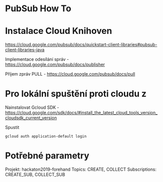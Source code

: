 # PubSub How To

# Instalace Cloud Knihoven
https://cloud.google.com/pubsub/docs/quickstart-client-libraries#pubsub-client-libraries-java

Implementace odesílání správ - https://cloud.google.com/pubsub/docs/publisher

Příjem zpráv PULL - https://cloud.google.com/pubsub/docs/pull

# Pro lokální spuštění proti cloudu z 
Nainstalovat Gcloud SDK - https://cloud.google.com/sdk/docs/#install_the_latest_cloud_tools_version_cloudsdk_current_version

Spustit
```
gcloud auth application-default login
```

# Potřebné parametry
Projekt: hackaton2019-forehand
Topics: CREATE, COLLECT
Subscriptions: CREATE_SUB, COLLECT_SUB